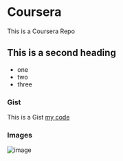 # Coursera
This is a Coursera Repo

## This is a second heading

  * one
  * two
  * three

### Gist

This is a Gist [my code](https://github.com/noahgift/flask-ml-azure-serverless)


### Images

![image](https://github.com/ViciousBits/Coursera/assets/39058802/cf5b9e78-dff0-4e71-ab80-778c796e38f0)
